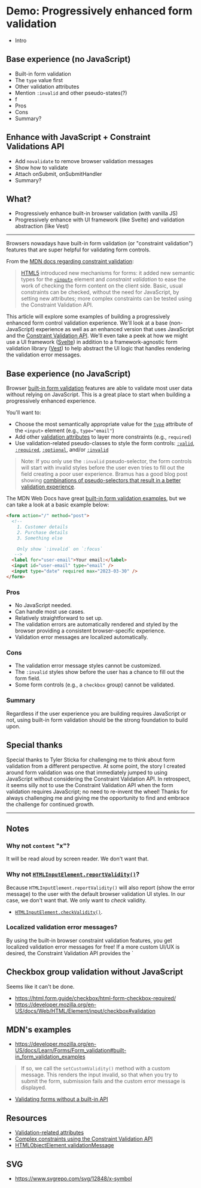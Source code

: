 # Demo: Progressively enhanced form validation

- Intro

## Base experience (no JavaScript)

- Built-in form validation
- The `type` value first
- Other validation attributes
- Mention `:invalid` and other pseudo-states(?)
- f
- Pros
- Cons
- Summary?

## Enhance with JavaScript + Constraint Validations API

- Add `novalidate` to remove browser validation messages
- Show how to validate
- Attach onSubmit, onSubmitHandler
- Summary?

## What?

- Progressively enhance built-in browser validation (with vanilla JS)
- Progressively enhance with UI framework (like Svelte) and validation abstraction (like Vest)

---

Browsers nowadays have built-in form validation (or "constraint validation") features that are super helpful for validating form controls.

From the [MDN docs regarding constraint validation](https://developer.mozilla.org/en-US/docs/Web/HTML/Constraint_validation):

> [HTML5](https://developer.mozilla.org/en-US/docs/Glossary/HTML5) introduced new mechanisms for forms: it added new semantic types for the [`<input>`](https://developer.mozilla.org/en-US/docs/Web/HTML/Element/input) element and _constraint validation_ to ease the work of checking the form content on the client side. Basic, usual constraints can be checked, without the need for JavaScript, by setting new attributes; more complex constraints can be tested using the Constraint Validation API.

This article will explore some examples of building a progressively enhanced form control validation experience. We'll look at a base (non-JavaScript) experience as well as an enhanced version that uses JavaScript and the [Constraint Validation API](https://developer.mozilla.org/en-US/docs/Learn/Forms/Form_validation#validating_forms_using_javascript). We'll even take a peek at how we might use a UI framework ([Svelte](https://svelte.dev/)) in addition to a framework-agnostic form validation library ([Vest](https://vestjs.dev/)) to help abstract the UI logic that handles rendering the validation error messages.

## Base experience (no JavaScript)

Browser [built-in form validation](https://developer.mozilla.org/en-US/docs/Learn/Forms/Form_validation#using_built-in_form_validation) features are able to validate most user data without relying on JavaScript. This is a great place to start when building a progressively enhanced experience.

You'll want to:

- Choose the most semantically appropriate value for the [`type`](https://developer.mozilla.org/en-US/docs/Web/HTML/Element/input#type) attribute of the `<input>` element (e.g., `type="email"`)
- Add other [validation attributes](https://developer.mozilla.org/en-US/docs/Web/HTML/Constraint_validation#validation-related_attributes) to layer more constraints (e.g., `required`)
- Use validation-related pseudo-classes to style the form controls: [`:valid`](https://developer.mozilla.org/en-US/docs/Web/CSS/:valid), [`:required`](https://developer.mozilla.org/en-US/docs/Web/CSS/:required), [`:optional`](https://developer.mozilla.org/en-US/docs/Web/CSS/:optional), and/or [`:invalid`](https://developer.mozilla.org/en-US/docs/Web/CSS/:invalid)

> Note: If you only use the `:invalid` pseudo-selector, the form controls will start with invalid styles before the user even tries to fill out the field creating a poor user experience. Bramus has a good blog post showing [combinations of pseudo-selectors that result in a better validation experience](https://www.bram.us/2021/01/28/form-validation-you-want-notfocusinvalid-not-invalid/).

The MDN Web Docs have great [built-in form validation examples](https://developer.mozilla.org/en-US/docs/Learn/Forms/Form_validation#built-in_form_validation_examples), but we can take a look at a basic example below:

```html
<form action="/" method="post">
  <!-- 
    1. Customer details
    2. Purchase details
    3. Something else

    Only show `:invalid` on `:focus`
   -->
  <label for="user-email">Your email:</label>
  <input id="user-email" type="email" />
  <input type="date" required max="2023-03-30" />
</form>
```

### Pros

- No JavaScript needed.
- Can handle most use cases.
- Relatively straightforward to set up.
- The validation errors are automatically rendered and styled by the browser providing a consistent browser-specific experience.
- Validation error messages are localized automatically.

### Cons

- The validation error message styles cannot be customized.
- The `:invalid` styles show before the user has a chance to fill out the form field.
- Some form controls (e.g., a `checkbox` group) cannot be validated.

### Summary

Regardless if the user experience you are building requires JavaScript or not, using built-in form validation should be the strong foundation to build upon.

## Special thanks

Special thanks to Tyler Sticka for challenging me to think about form validation from a different perspective. At some point, the story I created around form validation was one that immediately jumped to using JavaScript without considering the Constraint Validation API. In retrospect, it seems silly not to use the Constraint Validation API when the form validation requires JavaScript; no need to re-invent the wheel! Thanks for always challenging me and giving me the opportunity to find and embrace the challenge for continued growth.

---

## Notes

### Why not `content` "x"?

It will be read aloud by screen reader. We don't want that.

### Why not [`HTMLInputElement.reportValidity()`](https://developer.mozilla.org/en-US/docs/Web/API/HTMLInputElement/reportValidity)?

Because `HTMLInputElement.reportValidity()` will also report (show the error message) to the user with the default browser validation UI styles. In our case, we don't want that. We only want to _check_ validity.

- [`HTMLInputElement.checkValidity()`](https://developer.mozilla.org/en-US/docs/Web/API/HTMLInputElement/checkValidity).

### Localized validation error messages?

By using the built-in browser constraint validation features, you get localized validation error messages for free! If a more custom UI/UX is desired, the Constraint Validation API provides the `

## Checkbox group validation without JavaScript

Seems like it can't be done.

- https://html.form.guide/checkbox/html-form-checkbox-required/
- https://developer.mozilla.org/en-US/docs/Web/HTML/Element/input/checkbox#validation

## MDN's examples

- https://developer.mozilla.org/en-US/docs/Learn/Forms/Form_validation#built-in_form_validation_examples

> If so, we call the `setCustomValidity()` method with a custom message. This
> renders the input invalid, so that when you try to submit the form, submission
> fails and the custom error message is displayed.

- [Validating forms without a built-in API](https://developer.mozilla.org/en-US/docs/Learn/Forms/Form_validation#validating_forms_without_a_built-in_api)

## Resources

- [Validation-related attributes](https://developer.mozilla.org/en-US/docs/Web/HTML/Constraint_validation#validation-related_attributes)
- [Complex constraints using the Constraint Validation API](https://developer.mozilla.org/en-US/docs/Web/HTML/Constraint_validation#complex_constraints_using_the_constraint_validation_api)
- [HTMLObjectElement.validationMessage](https://developer.mozilla.org/en-US/docs/Web/API/HTMLObjectElement/validationMessage)

## SVG

- https://www.svgrepo.com/svg/12848/x-symbol
